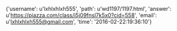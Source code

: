 {'username': u'lxhlxhlxh555', 'path': u'wd1197/1197.html', 'answer': u'https://piazza.com/class/i5j09fnsl7k5x0?cid=558', 'email': u'lxhlxhlxh555@gmail.com', 'time': '2016-02-22:19:36:10'}